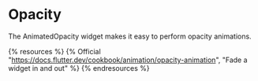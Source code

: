 # Opacity

The AnimatedOpacity widget makes it easy to perform opacity animations.

{% resources %}
  {% Official "https://docs.flutter.dev/cookbook/animation/opacity-animation", "Fade a widget in and out" %}
{% endresources %}
